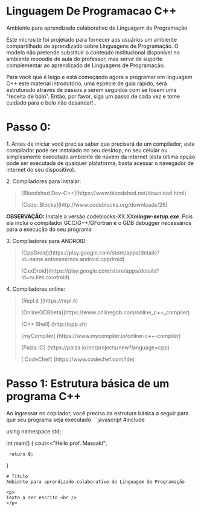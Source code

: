 # Linguagem De Programacao C++
Ambiente para aprendizado colaborativo de Linguagem de Programação

<p>
Este microsite foi projetado para fornecer aos usuários um ambiente compartilhado de aprendizado sobre Linguagens de Programação. O modelo não pretende substituir o conteúdo institucional disponível no ambiente mooodle de aula do professor, mas serve de suporte complementar ao aprendizado de Linguagens de Programação.<br />
</p>
<p>
Para você que é leigo e está começando agora a programar em linguagem C++ este material introdutório, uma espécie de guia rápido, será estruturado através de passos a serem seguidos com se fosem uma "receita de bolo". Então, por favor, siga um passo de cada vez e tome cuidado para o bolo não desandar! .<br />
</p>

# Passo 0:
<p>
1. Antes de iniciar você precisa saber que precisará de um compilador; este compilador pode ser instalado no seu desktop, no seu celular ou simplesmente executado ambiente de núvem da internet (esta última opção pode ser executada de qualquer plataforma, basta acessar o navegador de internet do seu dispositivo).  <br/>
</p>
<p>
2. Compiladores para instalar:  <br />
</p>
<blockquote>
<p>  [Bloodshed Dev-C++](https://www.bloodshed.net/download.html) </p>
<p>  [Code::Blocks](http://www.codeblocks.org/downloads/26) </p>
</blockquote>

**OBSERVAÇÃO:** Instale a versão codeblocks-XX.XX***mingw-setup.exe***. Pois ela inclui o compilador GCC/G++/GFortran e o GDB debugger necessários para a execução do seu programa 

<p>
3. Compiladores para ANDROID:  <br />
</p>
<blockquote>
<p>  [CppDroid](https://play.google.com/store/apps/details?id=name.antonsmirnov.android.cppdroid) </p>
<p>  [CxxDroid](https://play.google.com/store/apps/details?id=ru.iiec.cxxdroid) </p>
</blockquote>

<p>
4. Compiladores online:  <br />
</p>
<blockquote>
<p>   [Repl.it ](https://repl.it) </p>
<p>   [OnlineGDBbeta](https://www.onlinegdb.com/online_c++_compiler) </p>
<p>   [C++ Shell] (http://cpp.sh) </p>
<p>   [myCompiler] (https://www.mycompiler.io/online-c++-compiler) </p>
<p>   [Paiza.IO] (https://paiza.io/en/projects/new?language=cpp) </p>
<p>   [ CodeChef] (https://www.codechef.com/ide) </p>  
</blockquote>


# Passo 1: Estrutura básica de um programa C++
<p> Ao ingressar no copilador, você precisa da estrutura básica a seguir para que seu programa seja executado
```javascript
  #include <iostream>

  using namespace std;

  int main()
  {
      cout<<"Hello prof. Massaki";

     return 0;
}
```
# Título
Ambiente para aprendizado colaborativo de Linguagem de Programação

<p>
Texto a ser escrito.<br />
</p>
